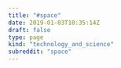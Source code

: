 ```yaml
---
title: "#space"
date: 2019-01-03T10:35:14Z
draft: false
type: page
kind: "technology_and_science"
subreddit: "space"
---
```

